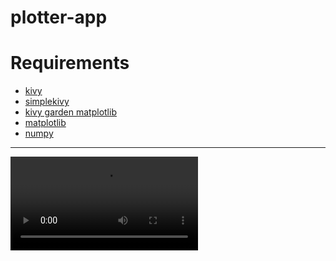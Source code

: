 # plotter-app

# Requirements
- [kivy](https://github.com/kivy)
- [simplekivy](https://github.com/yousuf60/SimpleKivy)
- [kivy garden matplotlib](https://github.com/kivy-garden/garden.matplotlib)
- [matplotlib](https://github.com/matplotlib/)
- [numpy](https://github.com/numpy)

---
<video controls  width="300">
<source src="video/plot.webm" type="video/webm">
</video>